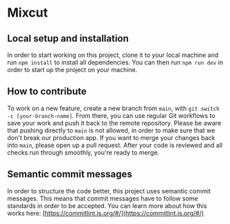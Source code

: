# Mixcut

## Local setup and installation

In order to start working on this project, clone it to your local machine and run `npm install` to install all dependencies. You can then run `npm run dev` in order to start up the project on your machine.

## How to contribute

To work on a new feature, create a new branch from `main`, with `git switch -c [your-branch-name]`. From there, you can use regular Git workflows to save your work and push it back to the remote repository. Please be aware that pushing directly to `main` is not allowed, in order to make sure that we don't break our production app. If you want to merge your changes back into `main`, please open up a pull request. After your code is reviewed and all checks run through smoothly, you're ready to merge.

## Semantic commit messages

In order to structure the code better, this project uses semantic commit messages. This means that commit messages have to follow some standards in order to be accepted. You can learn more about how this works here: [https://commitlint.js.org/#/](https://commitlint.js.org/#/)
